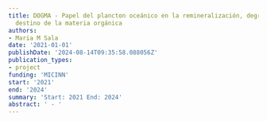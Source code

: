 ```yaml
---
title: DOGMA - Papel del plancton oceánico en la remineralización, degradación y el
  destino de la materia orgánica
authors:
- Maria M Sala
date: '2021-01-01'
publishDate: '2024-08-14T09:35:58.088056Z'
publication_types:
- project
funding: 'MICINN'
start: '2021'
end: '2024'
summary: 'Start: 2021 End: 2024'
abstract: ' - '
---
```

